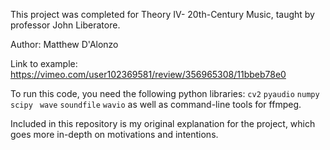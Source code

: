 This project was completed for Theory IV- 20th-Century Music, taught by professor John Liberatore. 

Author: Matthew D'Alonzo

Link to example: https://vimeo.com/user102369581/review/356965308/11bbeb78e0

To run this code, you need the following python libraries:
`cv2`
`pyaudio`
`numpy`
`scipy `
`wave`
`soundfile`
`wavio`
as well as command-line tools for ffmpeg.

Included in this repository is my original explanation for the project, which goes more in-depth on motivations and intentions.
